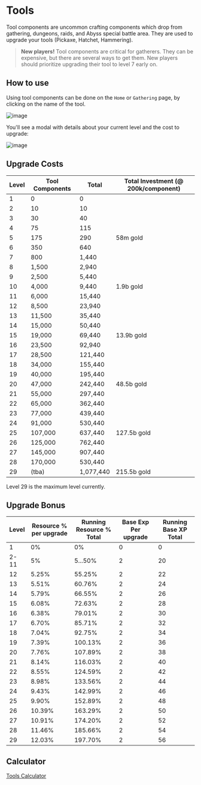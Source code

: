 # Tools

Tool components are <span class='rarity-uncommon'>uncommon</span> crafting components which drop from gathering, dungeons, raids, and Abyss special battle area. They are used to upgrade your tools (Pickaxe, Hatchet, Hammering).

> **New players!** Tool components are critical for gatherers. They can be expensive, but there are several ways to get them. New players should prioritize upgrading their tool to level 7 early on.

## How to use

Using tool components can be done on the `Home` or `Gathering` page, by clicking on the name of the tool.

![image](https://user-images.githubusercontent.com/267296/151308280-b7663ca2-9aa1-4859-a86e-4769548b4486.png)

You'll see a modal with details about your current level and the cost to upgrade:

![image](https://user-images.githubusercontent.com/267296/151308644-00a6ee27-16f6-4b28-b90e-ee14cd2ef09d.png)



## Upgrade Costs

| Level | Tool Components | Total | Total Investment (@ 200k/component)
| ---- | ---- | ---- | ---- |
| 1 | 0 | 0
| 2 | 10 | 10
| 3 | 30 | 40
| 4 | 75 | 115
| 5 | 175 | 290 | 58m <span class='gold'>gold</span> |
| 6 | 350 | 640
| 7 | 800 | 1,440
| 8 | 1,500 | 2,940
| 9 | 2,500 | 5,440
| 10 | 4,000 | 9,440 | 1.9b <span class='gold'>gold</span>
| 11 | 6,000 | 15,440
| 12 | 8,500 | 23,940
| 13 | 11,500 | 35,440
| 14 | 15,000 | 50,440
| 15 | 19,000 | 69,440 | 13.9b <span class='gold'>gold</span> |
| 16 | 23,500 | 92,940
| 17 | 28,500 | 121,440
| 18 | 34,000 | 155,440
| 19 | 40,000 | 195,440
| 20 | 47,000 | 242,440 | 48.5b <span class='gold'>gold</span> |
| 21 | 55,000 | 297,440
| 22 | 65,000 | 362,440
| 23 | 77,000 | 439,440
| 24 | 91,000 | 530,440
| 25 | 107,000 | 637,440 | 127.5b <span class='gold'>gold</span> |
| 26 | 125,000 | 762,440
| 27 | 145,000 | 907,440
| 28 | 170,000 | 530,440
| 29 | (tba) | 1,077,440 | 215.5b <span class='gold'>gold</span> |

Level 29 is the maximum level currently.

## Upgrade Bonus

| Level | Resource % per upgrade | Running Resource % Total | Base Exp Per upgrade  | Running Base XP Total
| ---- | ---- | ---- | ---- | ---- |
| 1 | 0% | 0% | 0 | 0
| 2-11 | 5% | 5...50% | 2 | 20
| 12 | 5.25% | 55.25% | 2 | 22
| 13 | 5.51% | 60.76% | 2 | 24
| 14 | 5.79% | 66.55% | 2 | 26
| 15 | 6.08% | 72.63% | 2 | 28
| 16 | 6.38% | 79.01% | 2 | 30
| 17 | 6.70% | 85.71% | 2 | 32
| 18 | 7.04% | 92.75% | 2 | 34
| 19 | 7.39% | 100.13% | 2 | 36
| 20 | 7.76% | 107.89% | 2 | 38
| 21 | 8.14% | 116.03% | 2 | 40
| 22 | 8.55% | 124.59% | 2 | 42
| 23 | 8.98% | 133.56% | 2 | 44
| 24 | 9.43% | 142.99% | 2 | 46
| 25 | 9.90% | 152.89% | 2 | 48
| 26 | 10.39% | 163.29% | 2 | 50
| 27 | 10.91% | 174.20% | 2 | 52
| 28 | 11.46% | 185.66% | 2 | 54
| 29 | 12.03% | 197.70% | 2 | 56

## Calculator

[Tools Calculator](https://slyboots.studio/iqrpg-tools-calculator/ ':include :type=iframe width=100% height=700px frameBorder=0')
